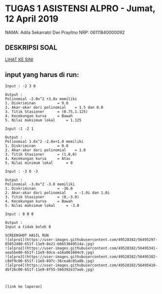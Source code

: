 # TUGAS 1 ASISTENSI ALPRO - Jumat, 12 April 2019
NAMA: Adila Sekarratri Dwi Prayitno
NRP: 06111840000092

## DESKRIPSI SOAL
[LIHAT KE SINI](https://github.com/asistensi-matematika/tugas1/blob/master/readme.ipynb)


## input yang harus di run:
~~~~
Input : -2 3 0

Output :
Polinomial -2.0x^2 +3.0x memiliki 
1. Diskriminan			= 9.0
2. Akar-akar dari polinomial	= 1.5 dan 0.0
3. Titik Stasioner		= (0.75,1.125)
4. Kecekungan kurva		= Bawah
5. Nilai maksimum lokal		= 1.125

Input :1 -2 1

Output :
Polinomial 1.0x^2 -2.0x+1.0 memiliki 
1. Diskriminan			= 0.0
2. Akar-akar dari polinomial	= 1.0
3. Titik Stasioner		= (1.0,0)
4. Kecekungan kurva		= Atas
5. Nilai minimum lokal		= 0

Input : -3 0 -3

Output :
Polinomial -3.0x^2 -3.0 memiliki 
1. Diskriminan			= -36.0
2. Akar-akar dari polinomial	= -1.0i dan 1.0i
3. Titik Stasioner		= (0,-3.0)
4. Kecekungan kurva		= Bawah
5. Nilai maksimum lokal		= -3.0

Input : 0 0 0

Output :
Input a tidak boleh 0

SCREENSHOT HASIL RUN
![alpro1](https://user-images.githubusercontent.com/49528382/56495297-85852d80-651f-11e9-8e21-b6653849514a.jpg)
![alpro2](https://user-images.githubusercontent.com/49528382/56495341-aea5be00-651f-11e9-9dce-a16a061604c9.jpg)
![alpro3](https://user-images.githubusercontent.com/49528382/56495382-c8df9c00-651f-11e9-897c-36cea8c01a8b.jpg)
![alpro4](https://user-images.githubusercontent.com/49528382/56495410-dbf26c00-651f-11e9-8f55-566392e37aeb.jpg)



[link ke laporan]
